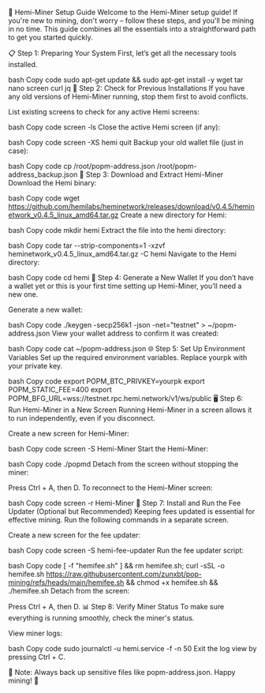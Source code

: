🚀 Hemi-Miner Setup Guide
Welcome to the Hemi-Miner setup guide! If you're new to mining, don't worry – follow these steps, and you'll be mining in no time. This guide combines all the essentials into a straightforward path to get you started quickly.

📋 Step 1: Preparing Your System
First, let’s get all the necessary tools installed.

bash
Copy code
sudo apt-get update && sudo apt-get install -y wget tar nano screen curl jq
🧹 Step 2: Check for Previous Installations
If you have any old versions of Hemi-Miner running, stop them first to avoid conflicts.

List existing screens to check for any active Hemi screens:

bash
Copy code
screen -ls
Close the active Hemi screen (if any):

bash
Copy code
screen -XS hemi quit
Backup your old wallet file (just in case):

bash
Copy code
cp /root/popm-address.json /root/popm-address_backup.json
💾 Step 3: Download and Extract Hemi-Miner
Download the Hemi binary:

bash
Copy code
wget https://github.com/hemilabs/heminetwork/releases/download/v0.4.5/heminetwork_v0.4.5_linux_amd64.tar.gz
Create a new directory for Hemi:

bash
Copy code
mkdir hemi
Extract the file into the hemi directory:

bash
Copy code
tar --strip-components=1 -xzvf heminetwork_v0.4.5_linux_amd64.tar.gz -C hemi
Navigate to the Hemi directory:

bash
Copy code
cd hemi
🔑 Step 4: Generate a New Wallet
If you don’t have a wallet yet or this is your first time setting up Hemi-Miner, you’ll need a new one.

Generate a new wallet:

bash
Copy code
./keygen -secp256k1 -json -net="testnet" > ~/popm-address.json
View your wallet address to confirm it was created:

bash
Copy code
cat ~/popm-address.json
🌐 Step 5: Set Up Environment Variables
Set up the required environment variables. Replace yourpk with your private key.

bash
Copy code
export POPM_BTC_PRIVKEY=yourpk
export POPM_STATIC_FEE=400
export POPM_BFG_URL=wss://testnet.rpc.hemi.network/v1/ws/public
🖥️ Step 6: Run Hemi-Miner in a New Screen
Running Hemi-Miner in a screen allows it to run independently, even if you disconnect.

Create a new screen for Hemi-Miner:

bash
Copy code
screen -S Hemi-Miner
Start the Hemi-Miner:

bash
Copy code
./popmd
Detach from the screen without stopping the miner:

Press Ctrl + A, then D.
To reconnect to the Hemi-Miner screen:

bash
Copy code
screen -r Hemi-Miner
🔄 Step 7: Install and Run the Fee Updater (Optional but Recommended)
Keeping fees updated is essential for effective mining. Run the following commands in a separate screen.

Create a new screen for the fee updater:

bash
Copy code
screen -S hemi-fee-updater
Run the fee updater script:

bash
Copy code
[ -f "hemifee.sh" ] && rm hemifee.sh; curl -sSL -o hemifee.sh https://raw.githubusercontent.com/zunxbt/pop-mining/refs/heads/main/hemifee.sh && chmod +x hemifee.sh && ./hemifee.sh
Detach from the screen:

Press Ctrl + A, then D.
📊 Step 8: Verify Miner Status
To make sure everything is running smoothly, check the miner's status.

View miner logs:

bash
Copy code
sudo journalctl -u hemi.service -f -n 50
Exit the log view by pressing Ctrl + C.

📌 Note:
Always back up sensitive files like popm-address.json. Happy mining! 💪
